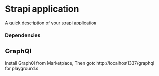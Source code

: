 # Strapi application

A quick description of your strapi application


### Dependencies

## GraphQl

Install GraphQl from Marketplace, Then goto http://localhost1337/graphql for playground.s